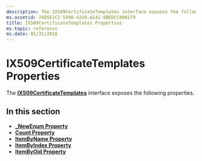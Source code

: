 ```yaml
---
description: The IX509CertificateTemplates interface exposes the following properties.
ms.assetid: 74D5E1C1-5498-4339-A141-8BEDCC008179
title: IX509CertificateTemplates Properties
ms.topic: reference
ms.date: 05/31/2018
---
```


# IX509CertificateTemplates Properties

The [**IX509CertificateTemplates**](/windows/desktop/api/Certenroll/nn-certenroll-ix509certificatetemplates) interface exposes the following properties.

## In this section

-   [**\_NewEnum Property**](/windows/desktop/api/Certenroll/nf-certenroll-ix509certificatetemplates-get__newenum)
-   [**Count Property**](/windows/desktop/api/Certenroll/nf-certenroll-ix509certificatetemplates-get_count)
-   [**ItemByName Property**](/windows/desktop/api/Certenroll/nf-certenroll-ix509certificatetemplates-get_itembyname)
-   [**ItemByIndex Property**](/windows/desktop/api/Certenroll/nf-certenroll-ix509certificatetemplates-get_itembyindex)
-   [**ItemByOid Property**](/windows/desktop/api/Certenroll/nf-certenroll-ix509certificatetemplates-get_itembyoid)

 

 



